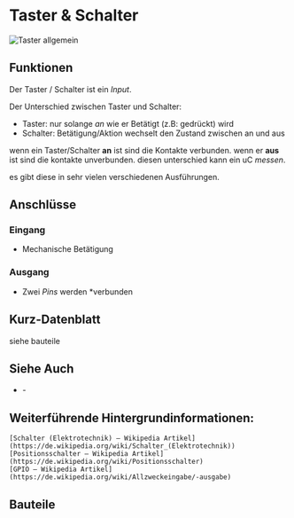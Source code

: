 # Taster & Schalter

![Taster allgemein](https://makeyourschool.de/wp-content/uploads/2018/10/59_taster_knopf-1024x1024.jpg)
<!-- TODO: CONTENT change image to general -->

## Funktionen

Der Taster / Schalter ist ein *Input*.

Der Unterschied zwischen Taster und Schalter:
- Taster: nur solange *an* wie er Betätigt (z.B: gedrückt) wird
- Schalter: Betätigung/Aktion wechselt den Zustand zwischen an und aus

wenn ein Taster/Schalter **an** ist sind die Kontakte verbunden.
wenn er **aus** ist sind die kontakte unverbunden.
diesen unterschied kann ein uC *messen*.

es gibt diese in sehr vielen verschiedenen Ausführungen.


## Anschlüsse

### Eingang

- Mechanische Betätigung

### Ausgang

-   Zwei *Pins* werden *verbunden

## Kurz-Datenblatt

siehe bauteile

## Siehe Auch

-   *-*

## Weiterführende Hintergrundinformationen:

    [Schalter (Elektrotechnik) – Wikipedia Artikel](https://de.wikipedia.org/wiki/Schalter_(Elektrotechnik))
    [Positionsschalter – Wikipedia Artikel](https://de.wikipedia.org/wiki/Positionsschalter)
    [GPIO – Wikipedia Artikel](https://de.wikipedia.org/wiki/Allzweckeingabe/-ausgabe)


## Bauteile
<!-- TODO: ARCHITECTURE link sub-pages  -->
<!-- in `bauteile` folder -->